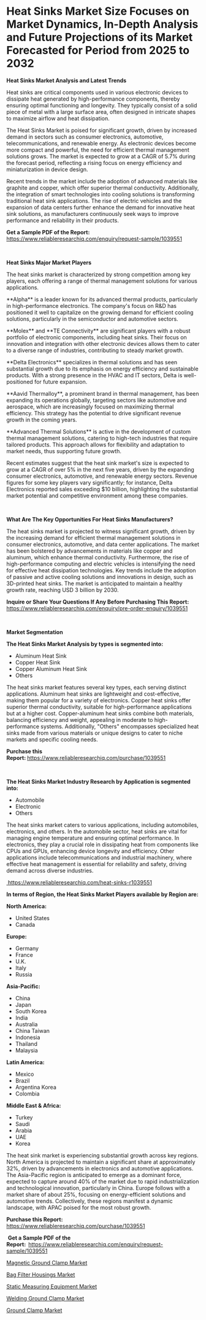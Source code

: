 <p><h1>Heat Sinks Market Size Focuses on Market Dynamics, In-Depth Analysis and Future Projections of its Market Forecasted for Period from 2025 to 2032</h1></p><p><strong>Heat Sinks Market Analysis and Latest Trends</strong></p>
<p><p>Heat sinks are critical components used in various electronic devices to dissipate heat generated by high-performance components, thereby ensuring optimal functioning and longevity. They typically consist of a solid piece of metal with a large surface area, often designed in intricate shapes to maximize airflow and heat dissipation.</p><p>The Heat Sinks Market is poised for significant growth, driven by increased demand in sectors such as consumer electronics, automotive, telecommunications, and renewable energy. As electronic devices become more compact and powerful, the need for efficient thermal management solutions grows. The market is expected to grow at a CAGR of 5.7% during the forecast period, reflecting a rising focus on energy efficiency and miniaturization in device design.</p><p>Recent trends in the market include the adoption of advanced materials like graphite and copper, which offer superior thermal conductivity. Additionally, the integration of smart technologies into cooling solutions is transforming traditional heat sink applications. The rise of electric vehicles and the expansion of data centers further enhance the demand for innovative heat sink solutions, as manufacturers continuously seek ways to improve performance and reliability in their products.</p></p>
<p><strong>Get a Sample PDF of the Report:&nbsp;</strong> <a href="https://www.reliableresearchiq.com/enquiry/request-sample/1039551?utm_campaign=104&utm_medium=2&utm_source=Github&utm_content=ia&utm_term=08042025&utm_id=heat-sinks">https://www.reliableresearchiq.com/enquiry/request-sample/1039551</a></p>
<p>&nbsp;</p>
<p><strong>Heat Sinks Major Market Players</strong></p>
<p><p>The heat sinks market is characterized by strong competition among key players, each offering a range of thermal management solutions for various applications.</p><p>**Alpha** is a leader known for its advanced thermal products, particularly in high-performance electronics. The company's focus on R&D has positioned it well to capitalize on the growing demand for efficient cooling solutions, particularly in the semiconductor and automotive sectors.</p><p>**Molex** and **TE Connectivity** are significant players with a robust portfolio of electronic components, including heat sinks. Their focus on innovation and integration with other electronic devices allows them to cater to a diverse range of industries, contributing to steady market growth.</p><p>**Delta Electronics** specializes in thermal solutions and has seen substantial growth due to its emphasis on energy efficiency and sustainable products. With a strong presence in the HVAC and IT sectors, Delta is well-positioned for future expansion.</p><p>**Aavid Thermalloy**, a prominent brand in thermal management, has been expanding its operations globally, targeting sectors like automotive and aerospace, which are increasingly focused on maximizing thermal efficiency. This strategy has the potential to drive significant revenue growth in the coming years.</p><p>**Advanced Thermal Solutions** is active in the development of custom thermal management solutions, catering to high-tech industries that require tailored products. This approach allows for flexibility and adaptation to market needs, thus supporting future growth.</p><p>Recent estimates suggest that the heat sink market's size is expected to grow at a CAGR of over 5% in the next five years, driven by the expanding consumer electronics, automotive, and renewable energy sectors. Revenue figures for some key players vary significantly; for instance, Delta Electronics reported sales exceeding $10 billion, highlighting the substantial market potential and competitive environment among these companies.</p></p>
<p>&nbsp;</p>
<p><strong>What Are The Key Opportunities For Heat Sinks Manufacturers?</strong></p>
<p><p>The heat sinks market is projected to witness significant growth, driven by the increasing demand for efficient thermal management solutions in consumer electronics, automotive, and data center applications. The market has been bolstered by advancements in materials like copper and aluminum, which enhance thermal conductivity. Furthermore, the rise of high-performance computing and electric vehicles is intensifying the need for effective heat dissipation technologies. Key trends include the adoption of passive and active cooling solutions and innovations in design, such as 3D-printed heat sinks. The market is anticipated to maintain a healthy growth rate, reaching USD 3 billion by 2030.</p></p>
<p><strong>Inquire or Share Your Questions If Any Before Purchasing This Report:</strong> <a href="https://www.reliableresearchiq.com/enquiry/pre-order-enquiry/1039551?utm_campaign=104&utm_medium=2&utm_source=Github&utm_content=ia&utm_term=08042025&utm_id=heat-sinks">https://www.reliableresearchiq.com/enquiry/pre-order-enquiry/1039551</a></p>
<p>&nbsp;</p>
<p><strong>Market Segmentation</strong></p>
<p><strong>The Heat Sinks Market Analysis by types is segmented into:</strong></p>
<p><ul><li>Aluminum Heat Sink</li><li>Copper Heat Sink</li><li>Copper Aluminum Heat Sink</li><li>Others</li></ul></p>
<p><p>The heat sinks market features several key types, each serving distinct applications. Aluminum heat sinks are lightweight and cost-effective, making them popular for a variety of electronics. Copper heat sinks offer superior thermal conductivity, suitable for high-performance applications but at a higher cost. Copper-aluminum heat sinks combine both materials, balancing efficiency and weight, appealing in moderate to high-performance systems. Additionally, "Others" encompasses specialized heat sinks made from various materials or unique designs to cater to niche markets and specific cooling needs.</p></p>
<p><strong>Purchase this Report:&nbsp;</strong><a href="https://www.reliableresearchiq.com/purchase/1039551?utm_campaign=104&utm_medium=2&utm_source=Github&utm_content=ia&utm_term=08042025&utm_id=heat-sinks">https://www.reliableresearchiq.com/purchase/1039551</a></p>
<p>&nbsp;</p>
<p><strong>The Heat Sinks Market Industry Research by Application is segmented into:</strong></p>
<p><ul><li>Automobile</li><li>Electronic</li><li>Others</li></ul></p>
<p><p>The heat sinks market caters to various applications, including automobiles, electronics, and others. In the automobile sector, heat sinks are vital for managing engine temperature and ensuring optimal performance. In electronics, they play a crucial role in dissipating heat from components like CPUs and GPUs, enhancing device longevity and efficiency. Other applications include telecommunications and industrial machinery, where effective heat management is essential for reliability and safety, driving demand across diverse industries.</p></p>
<p><a href="https://www.reliableresearchiq.com/heat-sinks-r1039551?utm_campaign=104&utm_medium=2&utm_source=Github&utm_content=ia&utm_term=08042025&utm_id=heat-sinks">&nbsp;https://www.reliableresearchiq.com/heat-sinks-r1039551</a></p>
<p><strong>In terms of Region, the Heat Sinks Market Players available by Region are:</strong></p>
<p>
    <p> <strong> North America: </strong>
        <ul>
            <li>United States</li>
            <li>Canada</li>
        </ul>
        </p> 
    <p> <strong> Europe: </strong>
        <ul>
            <li>Germany</li>
            <li>France</li>
            <li>U.K.</li>
            <li>Italy</li>
            <li>Russia</li>
        </ul>
        </p> 
    <p> <strong> Asia-Pacific: </strong>
        <ul>
            <li>China</li>
            <li>Japan</li>
            <li>South Korea</li>
            <li>India</li>
            <li>Australia</li>
            <li>China Taiwan</li>
            <li>Indonesia</li>
            <li>Thailand</li>
            <li>Malaysia</li>
        </ul>
        </p> 
    <p> <strong> Latin America: </strong>
        <ul>
            <li>Mexico</li>
            <li>Brazil</li>
            <li>Argentina Korea</li>
            <li>Colombia</li>
        </ul>
        </p> 
    <p> <strong> Middle East & Africa: </strong>
        <ul>
            <li>Turkey</li>
            <li>Saudi</li>
            <li>Arabia</li>
            <li>UAE</li>
            <li>Korea</li>
        </ul>
    </p>
    </p>
<p><p>The heat sink market is experiencing substantial growth across key regions. North America is projected to maintain a significant share at approximately 32%, driven by advancements in electronics and automotive applications. The Asia-Pacific region is anticipated to emerge as a dominant force, expected to capture around 40% of the market due to rapid industrialization and technological innovation, particularly in China. Europe follows with a market share of about 25%, focusing on energy-efficient solutions and automotive trends. Collectively, these regions manifest a dynamic landscape, with APAC poised for the most robust growth.</p></p>
<p><strong>Purchase this Report: </strong><a href="https://www.reliableresearchiq.com/purchase/1039551?utm_campaign=104&utm_medium=2&utm_source=Github&utm_content=ia&utm_term=08042025&utm_id=heat-sinks">https://www.reliableresearchiq.com/purchase/1039551</a></p>
<p>&nbsp;<strong>Get a Sample PDF of the Report:&nbsp;&nbsp;</strong><a href="https://www.reliableresearchiq.com/enquiry/request-sample/1039551?utm_campaign=104&utm_medium=2&utm_source=Github&utm_content=ia&utm_term=08042025&utm_id=heat-sinks">https://www.reliableresearchiq.com/enquiry/request-sample/1039551</a></p>
<p><strong></strong></p>
<p><p><a href="https://github.com/kleyderoomes/Market-Research-Report-List-1/blob/main/magnetic-ground-clamp-market.md?utm_campaign=104&utm_medium=2&utm_source=Github&utm_content=ia&utm_term=08042025&utm_id=heat-sinks">Magnetic Ground Clamp Market</a></p><p><a href="https://github.com/cavushjla/Market-Research-Report-List-1/blob/main/bag-filter-housings-market.md?utm_campaign=104&utm_medium=2&utm_source=Github&utm_content=ia&utm_term=08042025&utm_id=heat-sinks">Bag Filter Housings Market</a></p><p><a href="https://github.com/nedzazollo74/Market-Research-Report-List-1/blob/main/static-measuring-equipment-market.md?utm_campaign=104&utm_medium=2&utm_source=Github&utm_content=ia&utm_term=08042025&utm_id=heat-sinks">Static Measuring Equipment Market</a></p><p><a href="https://github.com/hoppeellia6b/Market-Research-Report-List-1/blob/main/welding-ground-clamp-market.md?utm_campaign=104&utm_medium=2&utm_source=Github&utm_content=ia&utm_term=08042025&utm_id=heat-sinks">Welding Ground Clamp Market</a></p><p><a href="https://github.com/evraltandre36/Market-Research-Report-List-1/blob/main/ground-clamp-market.md?utm_campaign=104&utm_medium=2&utm_source=Github&utm_content=ia&utm_term=08042025&utm_id=heat-sinks">Ground Clamp Market</a></p></p>